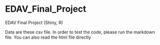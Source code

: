 # EDAV_Final_Project
EDAV Final Project (Shiny, R)


Data are these csv file.
In order to test the code, please run the markdown file.
You can also read the html file directly 
